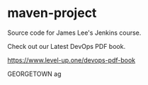# maven-project
Source code for James Lee's Jenkins course.

Check out our Latest DevOps PDF book.

https://www.level-up.one/devops-pdf-book

GEORGETOWN
ag
